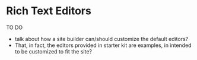 # Rich Text Editors

TO DO 
* talk about how a site builder can/should customize the default editors? 
* That, in fact, the editors provided in starter kit are examples, in intended to be customized to fit the site?
